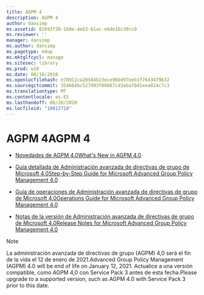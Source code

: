```yaml
---
title: AGPM 4
description: AGPM 4
author: dansimp
ms.assetid: 81693f30-1b8e-4e63-b1ac-e6de1bc30cc0
ms.reviewer: ''
manager: dansimp
ms.author: dansimp
ms.pagetype: mdop
ms.mktglfcycl: manage
ms.sitesec: library
ms.prod: w10
ms.date: 06/16/2016
ms.openlocfilehash: e78911ca20584b23ece96bd97eeb1f7643479632
ms.sourcegitcommit: 354664bc527d93f80687cd2eba70d1eea024c7c3
ms.translationtype: MT
ms.contentlocale: es-ES
ms.lasthandoff: 06/26/2020
ms.locfileid: "10812718"
---
```

# <span data-ttu-id="8b54d-103">AGPM 4</span><span class="sxs-lookup"><span data-stu-id="8b54d-103">AGPM 4</span></span>


-   [<span data-ttu-id="8b54d-104">Novedades de AGPM 4.0</span><span class="sxs-lookup"><span data-stu-id="8b54d-104">What's New in AGPM 4.0</span></span>](whats-new-in-agpm-40.md)

-   [<span data-ttu-id="8b54d-105">Guía detallada de Administración avanzada de directivas de grupo de Microsoft 4.0</span><span class="sxs-lookup"><span data-stu-id="8b54d-105">Step-by-Step Guide for Microsoft Advanced Group Policy Management 4.0</span></span>](step-by-step-guide-for-microsoft-advanced-group-policy-management-40.md)

-   [<span data-ttu-id="8b54d-106">Guía de operaciones de Administración avanzada de directivas de grupo de Microsoft 4.0</span><span class="sxs-lookup"><span data-stu-id="8b54d-106">Operations Guide for Microsoft Advanced Group Policy Management 4.0</span></span>](operations-guide-for-microsoft-advanced-group-policy-management-40.md)

-   [<span data-ttu-id="8b54d-107">Notas de la versión de Administración avanzada de directivas de grupo de Microsoft 4.0</span><span class="sxs-lookup"><span data-stu-id="8b54d-107">Release Notes for Microsoft Advanced Group Policy Management 4.0</span></span>](release-notes-for-microsoft-advanced-group-policy-management-40.md)

> [!NOTE]
> <span data-ttu-id="8b54d-108">La administración avanzada de directivas de grupo (AGPM) 4,0 será el fin de la vida el 12 de enero de 2021.</span><span class="sxs-lookup"><span data-stu-id="8b54d-108">Advanced Group Policy Management (AGPM) 4.0 will be end of life on January 12, 2021.</span></span> <span data-ttu-id="8b54d-109">Actualice a una versión compatible, como AGPM 4,0 con Service Pack 3 antes de esta fecha.</span><span class="sxs-lookup"><span data-stu-id="8b54d-109">Please upgrade to a supported version, such as AGPM 4.0 with Service Pack 3 prior to this date.</span></span>

 





